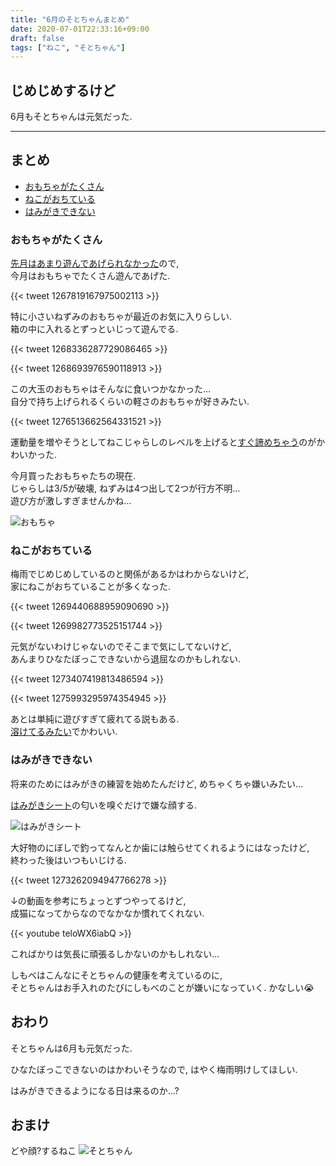 ```yaml
---
title: "6月のそとちゃんまとめ"
date: 2020-07-01T22:33:16+09:00
draft: false
tags: ["ねこ", "そとちゃん"]
---
```


## じめじめするけど
6月もそとちゃんは元気だった.  

<!--more-->
---

## まとめ

- [おもちゃがたくさん](#おもちゃがたくさん)
- [ねこがおちている](#ねこがおちている)
- [はみがきできない](#はみがきできない)

### おもちゃがたくさん
[先月はあまり遊んであげられなかった](https://uzimihsr.github.io/post/2020-05-31-sotochan/#%E5%85%83%E6%B0%97%E3%81%8C%E6%9C%89%E3%82%8A%E4%BD%99%E3%81%A3%E3%81%A6%E3%81%84%E3%82%8B)ので,  
今月はおもちゃでたくさん遊んであげた.  

{{< tweet 1267819167975002113 >}}  

特に小さいねずみのおもちゃが最近のお気に入りらしい.  
箱の中に入れるとずっといじって遊んでる.  

{{< tweet 1268336287729086465 >}}  

{{< tweet 1268693976590118913 >}}  

この大玉のおもちゃはそんなに食いつかなかった...  
自分で持ち上げられるくらいの軽さのおもちゃが好きみたい.  

{{< tweet 1276513662564331521 >}}  

運動量を増やそうとしてねこじゃらしのレベルを上げると[すぐ諦めちゃう](https://www.instagram.com/p/CBuOCauFvUb/?utm_source=ig_web_copy_link)のがかわいかった.  

今月買ったおもちゃたちの現在.  
じゃらしは3/5が破壊, ねずみは4つ出して2つが行方不明...  
遊び方が激しすぎませんかね...  

![おもちゃ](/images/2020-07-01/sotochan01.jpg)  

### ねこがおちている
梅雨でじめじめしているのと関係があるかはわからないけど,  
家にねこがおちていることが多くなった.  

{{< tweet 1269440688959090690 >}}  

{{< tweet 1269982773525151744 >}}  

元気がないわけじゃないのでそこまで気にしてないけど,  
あんまりひなたぼっこできないから退屈なのかもしれない.  

{{< tweet 1273407419813486594 >}}  

{{< tweet 1275993295974354945 >}}  

あとは単純に遊びすぎて疲れてる説もある.  
[溶けてるみたい](https://www.instagram.com/p/CCDknQElZ_m/?utm_source=ig_web_copy_link)でかわいい.  

### はみがきできない
将来のためにはみがきの練習を始めたんだけど, めちゃくちゃ嫌いみたい...  

[はみがきシート](https://www.lion-pet.jp/product/petkiss/kinou_finger_sheet_apple.htm)の匂いを嗅ぐだけで嫌な顔する.  


![はみがきシート](/images/2020-07-01/sotochan02.jpg)  

大好物のにぼしで釣ってなんとか歯には触らせてくれるようにはなったけど,  
終わった後はいつもいじける.  

{{< tweet 1273262094947766278 >}}  

↓の動画を参考にちょっとずつやってるけど,  
成猫になってからなのでなかなか慣れてくれない.  

{{< youtube teloWX6iabQ >}}  

こればかりは気長に頑張るしかないのかもしれない...  

しもべはこんなにそとちゃんの健康を考えているのに,  
そとちゃんはお手入れのたびにしもべのことが嫌いになっていく. かなしい😭  

## おわり
そとちゃんは6月も元気だった.  

ひなたぼっこできないのはかわいそうなので, はやく梅雨明けしてほしい.  

はみがきできるようになる日は来るのか...?  

## おまけ
どや顔?するねこ
![そとちゃん](/images/2020-07-01/sotochan03.jpg)  
